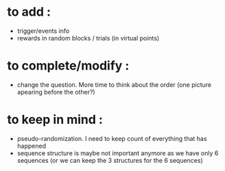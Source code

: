 # to add : 

- trigger/events info
- rewards in random blocks / trials (in virtual points)

# to complete/modify :

- change the question. More time to think about the order (one picture apearing before the other?)

# to keep in mind :

- pseudo-randomization. I need to keep count of everything that has happened
- sequence structure is maybe not important anymore as we have only 6 sequences (or we can keep the 3 structures for the 6 sequences)